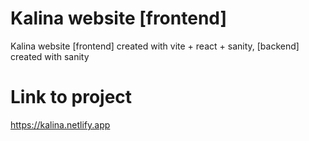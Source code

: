 # Kalina website [frontend]

Kalina website [frontend] created with vite + react + sanity, [backend] created with sanity

# Link to project

https://kalina.netlify.app
